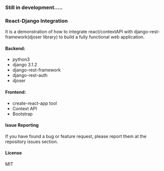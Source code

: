  ### Still in development.....

### React-Django Integration

It is a demonstration of how to integrate react/contextAPI with django-rest-framework(djoser library) to build a fully functional web application.

#### Backend:
- python3
- django 3.1.2
- django-rest-framework 
- django-rest-auth 
- djoser

#### Frontend:
- create-react-app tool
- Context API
- Bootstrap

#### Issue Reporting
If you have found a bug or feature request, please report them at the repository issues section.

#### License
MIT


